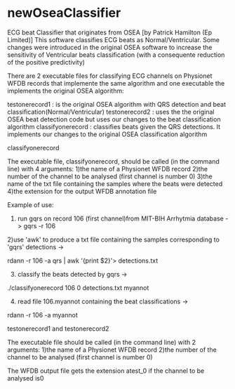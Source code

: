 # newOseaClassifier
ECG beat Classifier that originates from OSEA [by Patrick Hamilton (Ep Limited)] 
This software classifies ECG beats as Normal/Ventricular. Some changes were introduced in the original OSEA software to increase the sensitivity of Ventricular beats classification (with a consequente reduction of the positive predictivity)  

There are 2 executable files for classifying ECG channels on Physionet WFDB records that implemente the same algorithm and one executable the implements the original OSEA algorithm:

testonerecord1 : is the original OSEA algorithm with QRS detection and beat classification(Normal/Ventricular)
testonerecord2 : uses the the original OSEA  beat detection code but uses our changes to the beat classification algorithm
classifyonerecord : classifies beats given the QRS detections. It implements our changes to the original OSEA classification algorithm  

classifyonerecord

The executable file, classifyonerecord, should be called (in the command line) with 4 arguments:
1)the name of a Physionet WFDB record
2)the number of the channel to be analysed (first channel is number 0)
3)the name of the txt file containing the  samples where the beats were detected
4)the extension for the output WFDB annotation file

Example of use:
1) run gqrs on record 106 (first channel)from MIT-BIH Arrhytmia database -> gqrs -r 106

2)use 'awk' to produce a txt file containing the samples corresponding to 'gqrs' detections ->

rdann -r 106 -a qrs | awk '{print $2}'> detections.txt

3) classify the beats detected by gqrs ->

./classifyonerecord 106 0 detections.txt myannot

4) read file 106.myannot containing the beat classifications ->

rdann -r 106 -a myannot



testonerecord1 and testonerecord2

The executable file should be called (in the command line) with 2 arguments:
1)the name of a Physionet WFDB record
2)the number of the channel to be analysed (first channel is number 0)

The WFDB output file gets the extension atest_0 if the channel to be analysed is0
